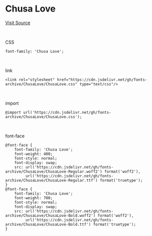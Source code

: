 # Chusa Love

[Visit Source](https://www.yesan.go.kr/kor/sub04_01_01_05.do)

&nbsp;

CSS

```
font-family: 'Chusa Love';
```

&nbsp;

link

```
<link rel="stylesheet" href="https://cdn.jsdelivr.net/gh/fonts-archive/ChusaLove/ChusaLove.css" type="text/css"/>
```

&nbsp;

import

```
@import url('https://cdn.jsdelivr.net/gh/fonts-archive/ChusaLove/ChusaLove.css');
```

&nbsp;

font-face

```
@font-face {
    font-family: 'Chusa Love';
    font-weight: 400;
    font-style: normal;
    font-display: swap;
    src: url('https://cdn.jsdelivr.net/gh/fonts-archive/ChusaLove/ChusaLove-Regular.woff2') format('woff2'),
         url('https://cdn.jsdelivr.net/gh/fonts-archive/ChusaLove/ChusaLove-Regular.ttf') format('truetype');
}
@font-face {
    font-family: 'Chusa Love';
    font-weight: 700;
    font-style: normal;
    font-display: swap;
    src: url('https://cdn.jsdelivr.net/gh/fonts-archive/ChusaLove/ChusaLove-Bold.woff2') format('woff2'),
         url('https://cdn.jsdelivr.net/gh/fonts-archive/ChusaLove/ChusaLove-Bold.ttf') format('truetype');
}
```
